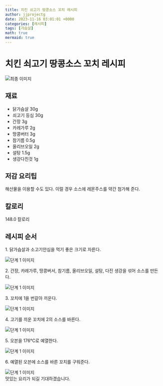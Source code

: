 ```yaml
---
title: 치킨 쇠고기 땅콩소스 꼬치 레시피
author: jjprojectg
date: 2023-11-16 03:01:01 +0000
categories: [레시피]
tags: [가슴살]
math: true
mermaid: true
---
```

<meta name="og:type" content="website"/>
<meta charset="UTF-8"/>
<div class="header">
  <h1>치킨 쇠고기 땅콩소스 꼬치 레시피</h1>
</div>

<div class="container my-4">
  <div class="row">
    <div class="col-12 col-md-6">
      <div class="recipe-image">
        <img src="http://www.foodsafetykorea.go.kr/uploadimg/20141117/20141117053805_1416213485286.jpg" class="step-image" alt="최종 이미지"/>
      </div>
    </div>
    <div class="col-12 col-md-6">
      <div class="ingredients">
        <h2>재료</h2>
        <ul class="card">
          <li> 닭가슴살 30g </li>
          <li>  쇠고기 등심 30g </li>
          <li>  간장 3g </li>
          <li>  카레가루 2g </li>
          <li>  땅콩버터 3g </li>
          <li>  참기름 0.5g </li>
          <li>  올리브오일 2g </li>
          <li>  설탕 1.5g </li>
          <li>  생강다진것 1g </li>
</ul>
      </div>
    </div>
    <div class="col-12 col-md-6">
      <div class="ingredients">
        <h2>저감 요리팁</h2>
        <div class="card"> 
          <p>
            해산물을 이용할 수도 있다. 이럴 경우 소스에 레몬주스를 약간 첨가해 준다.
          </p>
        </div>
      </div>
      <div class="ingredients">
        <h2>칼로리</h2>
        <div class="card"> 
          <p>
            148.0 칼로리
          </p>
        </div>
      </div>
    </div>
  </div>

  <h2 class="my-4">레시피 순서</h2>
  <div class="card recipe-card">
    <div class="card-body recipe-step">
      <p class="card-text step-description">1. 닭가슴살과 소고기안심을 먹기 좋은 크기로 자른다.</p>
      <img src="http://www.foodsafetykorea.go.kr/uploadimg/cook/1027-1.jpg" alt="단계 1 이미지" class="step-image"/>
    </div>
  </div>
  <div class="card recipe-card">
    <div class="card-body recipe-step">
      <p class="card-text step-description">2. 간장, 카레가루, 땅콩버서, 참기름, 올리브오일, 설탕, 다진 생강을 섞어 소스를 만든다.</p>
      <img src="http://www.foodsafetykorea.go.kr/uploadimg/cook/1027-2.jpg" alt="단계 1 이미지" class="step-image"/>
    </div>
  </div>
  <div class="card recipe-card">
    <div class="card-body recipe-step">
      <p class="card-text step-description">3. 꼬치에 1을 번갈아 끼운다.</p>
      <img src="http://www.foodsafetykorea.go.kr/uploadimg/cook/1027-3.jpg" alt="단계 1 이미지" class="step-image"/>
    </div>
  </div>
  <div class="card recipe-card">
    <div class="card-body recipe-step">
      <p class="card-text step-description">4. 고기를 끼운 꼬치에 2의 소스를 바른다.</p>
      <img src="http://www.foodsafetykorea.go.kr/uploadimg/cook/1027-4.jpg" alt="단계 1 이미지" class="step-image"/>
    </div>
  </div>
  <div class="card recipe-card">
    <div class="card-body recipe-step">
      <p class="card-text step-description">5. 오븐을 176℃로 예열한다.</p>
      <img src="http://www.foodsafetykorea.go.kr/uploadimg/cook/1027-5.jpg" alt="단계 1 이미지" class="step-image"/>
    </div>
  </div>
  <div class="card recipe-card">
    <div class="card-body recipe-step">
      <p class="card-text step-description">6. 예열된 오븐에 소스를 바른 꼬치를 구워준다.</p>
      <img src="http://www.foodsafetykorea.go.kr/uploadimg/cook/1027-6.jpg" alt="단계 1 이미지" class="step-image"/>
    </div>
  </div>

</div>
맛있는 요리가 되길 기대하겠습니다.
